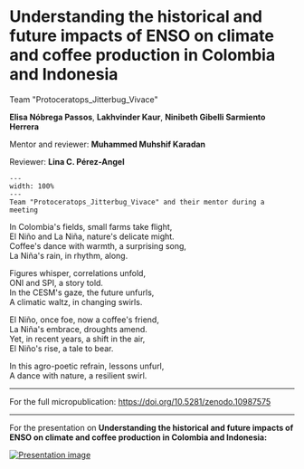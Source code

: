 # Understanding the historical and future impacts of ENSO on climate and coffee production in Colombia and Indonesia

Team "Protoceratops_Jitterbug_Vivace"

 **Elisa Nóbrega Passos**, **Lakhvinder Kaur**, **Ninibeth Gibelli Sarmiento Herrera**

Mentor and reviewer: **Muhammed Muhshif Karadan**

Reviewer: **Lina C. Pérez-Angel**

```{figure} team-photos/team_project12.jpeg
---
width: 100%
---
Team "Protoceratops_Jitterbug_Vivace" and their mentor during a meeting
```

In Colombia's fields, small farms take flight,<br>
El Niño and La Niña, nature's delicate might.<br>
Coffee's dance with warmth, a surprising song,<br>
La Niña's rain, in rhythm, along.<br>

Figures whisper, correlations unfold,<br>
ONI and SPI, a story told.<br>
In the CESM's gaze, the future unfurls,<br>
A climatic waltz, in changing swirls.<br>

El Niño, once foe, now a coffee's friend,<br>
La Niña's embrace, droughts amend.<br>
Yet, in recent years, a shift in the air,<br>
El Niño's rise, a tale to bear.<br>

In this agro-poetic refrain, lessons unfurl,<br>
A dance with nature, a resilient swirl.<br>

---
For the full micropublication:
https://doi.org/10.5281/zenodo.10987575
___

For the presentation on **Understanding the historical and future impacts of ENSO on climate and coffee production in Colombia and Indonesia:**


[![Presentation image](https://img.youtube.com/vi/fR_JKVHHoAE/0.jpg)](https://www.youtube.com/watch?v=fR_JKVHHoAE)
